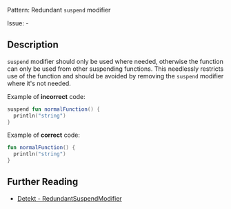 Pattern: Redundant `suspend` modifier

Issue: -

## Description

`suspend` modifier should only be used where needed, otherwise the function can only be used from other suspending functions. This needlessly restricts use of the function and should be avoided by removing the `suspend` modifier where it's not needed.

Example of **incorrect** code:

```kotlinsuspend fun normalFunction() {  println("string")}```
Example of **correct** code:

```kotlinfun normalFunction() {  println("string")}```

## Further Reading

* [Detekt - RedundantSuspendModifier](https://detekt.dev/docs/rules/coroutines/#redundantsuspendmodifier)